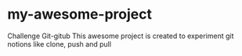 # my-awesome-project
Challenge Git-gitub
This awesome project is created to experiment git notions like clone, push and pull

